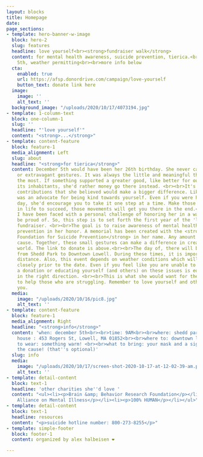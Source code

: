 ```yaml
---
layout: blocks
title: Homepage
date: 
page_sections:
- template: hero-banner-w-image
  block: hero-2
  slug: features
  headline: love yourself<br><strong>fundraiser walk</strong>
  content: for mental health awareness, suicide prevention, tierica.<br><br>december
    5th, weather permitting<br><br>more info below
  cta:
    enabled: true
    url: https://afsp.donordrive.com/campaign/love-yourself
    button_text: donate link here
  image:
    image: ''
    alt_text: ''
  background_image: "/uploads/2020/10/17/4073194.jpg"
- template: 1-column-text
  block: one-column-1
  slug: ''
  headline: "'love yourself'"
  content: "<strong>...</strong>"
- template: content-feature
  block: feature-1
  media_alignment: Left
  slug: about
  headline: "<strong>for tierica</strong>"
  content: December 5th would have been her 26th birthday. She never cared for material
    or extravagant gestures. It was always the little and meaningful things she appreciated
    the most. If something supported a greater good, like better for our planet and
    its inhabitants, she'd rather money go there instead. <br><br>It's these small
    contributions that she believed would make a bigger difference. Likewise, she
    was an advocate for being kind towards yourself. Even if you were having a challenging
    day, she'd encourage you to take it one step at a time. Make those tiny strides
    in life to succeed, those movements will get you there in the end.<br><br>Recently,
    I have been faced with a personal challenge of honoring her in a way she would
    be proud of. So, this step is to set forth the first year of the 'love yourself'
    fundraiser. <br><br>The goal is to raise awareness of mental health and suicide
    prevention in her honor. A memorial has been created with the <strong>American
    Foundation for Suicide Prevention</strong> in her name. Any amount helps in this
    cause. Together, these small gestures can make a difference in creating a better
    world. The link to donate is above.<br><br>The day of, there will be a 5K walk
    from Shedd Park to Downtown Lowell. During these times, it is important we social
    distance. Also, this event depends on weather conditions which will be followed
    closely prior to the date. Even if you feel like you are unable to participate,
    a donation or educating yourself (and others) on these issues is equally a step
    in the right direction. <br><br>This is what she would want for the world; continue
    to help those who are struggling. Remember to love yourself and others around
    you.
  media:
    image: "/uploads/2020/10/16/pic8.jpg"
    alt_text: ''
- template: content-feature
  block: feature-1
  media_alignment: Right
  headline: "<strong>info</strong>"
  content: 'when: december 5th<br><br>time: 9AM<br><br>where: shedd park @ the field
    house : 453 Rogers St, Lowell, MA 01852<br><br>where to: downtown lowell and back<br><br>what
    to wear: something warm! <br><br>what to bring: your mask and a sign supporting
    the cause! (that''s optional)'
  slug: info
  media:
    image: "/uploads/2020/10/17/screen-shot-2020-10-17-at-12-02-39-am.png"
    alt_text: ''
- template: detail-content
  block: text-1
  headline: 'other charities she''d love '
  content: "<ul><li><p>Brain &amp; Behavior Research Foundation</p></li><li><p>National
    Alliance on Mental Illness</p></li><li><p>100% HUMAN</p></li></ul>"
- template: detail-content
  block: text-1
  headline: resources
  content: "<p>suicide hotline number: 800-273-8255</p>"
- template: simple-footer
  block: footer-1
  content: organized by alex halbeisen ❤️

---
```

